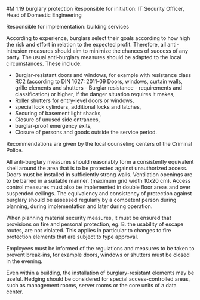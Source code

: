 #M 1.19 burglary protection
Responsible for initiation: IT Security Officer, Head of Domestic Engineering

Responsible for implementation: building services

According to experience, burglars select their goals according to how high the risk and effort in relation to the expected profit. Therefore, all anti-intrusion measures should aim to minimize the chances of success of any party. The usual anti-burglary measures should be adapted to the local circumstances. These include:

* Burglar-resistant doors and windows, for example with resistance class RC2 (according to DIN 1627: 2011-09 Doors, windows, curtain walls, grille elements and shutters - Burglar resistance - requirements and classification) or higher, if the danger situation requires it makes,
* Roller shutters for entry-level doors or windows,
* special lock cylinders, additional locks and latches,
* Securing of basement light shacks,
* Closure of unused side entrances,
* burglar-proof emergency exits,
* Closure of persons and goods outside the service period.


Recommendations are given by the local counseling centers of the Criminal Police.

All anti-burglary measures should reasonably form a consistently equivalent shell around the area that is to be protected against unauthorized access. Doors must be installed in sufficiently strong walls. Ventilation openings are to be barred in a suitable manner. (maximum grid width 10x20 cm). Access control measures must also be implemented in double floor areas and over suspended ceilings. The equivalency and consistency of protection against burglary should be assessed regularly by a competent person during planning, during implementation and later during operation.

When planning material security measures, it must be ensured that provisions on fire and personal protection, eg. B. the usability of escape routes, are not violated. This applies in particular to changes to fire protection elements that are subject to type approval.

Employees must be informed of the regulations and measures to be taken to prevent break-ins, for example doors, windows or shutters must be closed in the evening.

Even within a building, the installation of burglary-resistant elements may be useful. Hedging should be considered for special access-controlled areas, such as management rooms, server rooms or the core units of a data center.



